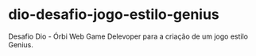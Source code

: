# dio-desafio-jogo-estilo-genius
Desafio Dio - Órbi Web Game Delevoper para a criação de um jogo estilo Genius.

